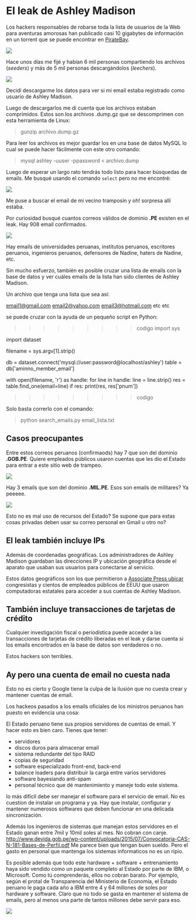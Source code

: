 # El leak de Ashley Madison
Los hackers responsables de robarse toda la lista de usuarios de la Web para
aventuras amorosas han publicado casi 10 gigabytes de información en un
torrent que se puede encontrar en [PirateBay](https://thepiratebay.mn/torrent/12237184/The_Complete_Ashley_Madison_Dump_from_the_Impact_Team).

![](images/2015-08-25_tpb1.png)

Hace unos días me fijé y habían 6 mil personas compartiendo los archivos
(*seeders*) y más de 5 mil personas descargándolos (*leechers*).

![](images/2015-08-22_ashley_maddison_01.png)

Decidí descargarme los datos para ver si mi email estaba registrado como
usuario de Ashley Madison.

Luego de descargarlos me di cuenta que los archivos estaban comprimidos. Estos
son los archivos .dump.gz que se descomprimen con esta herramienta de Linux:

> gunzip archivo.dump.gz

Para leer los archivos es mejor guardar los en una base de datos MySQL lo cual
se puede hacer fácilmente con este otro comando:

> mysql ashley -uuser -ppassword < archivo.dump

Luego de esperar un largo rato tendrás todo listo para hacer búsquedas de
emails. Me busqué usando el comando ``select`` pero no me encontré:

![](images/2015-08-22_ashley_maddison_02.png)

Me puse a buscar el email de mi vecino tramposín y oh! sorpresa allí estaba.

Por curiosidad busqué cuantos correos válidos de dominio **.PE** existen en el
leak. Hay 908 email confirmados.

![](images/2015-08-22_ashley_maddison_03.png)

Hay emails de universidades peruanas, institutos peruanos, escritores peruanos,
    ingenieros peruanos, defensores de Nadine, haters de Nadine, etc.


Sin mucho esfuerzo, también es posible cruzar una lista de emails con la base
de datos y ver cuáles emails de la lista han sido clientes de Ashley Madison.

Un archivo que tenga una lista que sea así:

email1@gmail.com
email2@yahoo.com
email3@hotmail.com
etc
etc

se puede cruzar con la ayuda de un pequeño script en Python:

>>>>>>>>> codigo
import sys

import dataset


filename = sys.argv[1].strip()

db = dataset.connect('mysql://user:password@localhost/ashley')
table = db['aminno_member_email']

with open(filename, 'r') as handle:
    for line in handle:
        line = line.strip()
        res = table.find_one(email=line)
        if res:
            print(res, res['pnum'])


>>>>>>>>> codigo

Solo basta correrlo con el comando:

> python search_emails.py email_lista.txt

## Casos preocupantes
Entre estos correos peruanos (confirmaods) 
hay 7 que son del dominio **.GOB.PE**. Quiere empleados públicos usaron cuentas
que les dio el Estado para entrar a este sitio web de trampeo.

![](images/2015-08-22_ashley_maddison_04.png)

Hay 3 emails que son del dominio **.MIL.PE**. Esos son emails de militares?
Ya peeeee.

![](images/2015-08-22_ashley_maddison_05.png)

Esto no es mal uso de recursos del Estado? Se supone que para estas cosas
privadas deben usar su correo personal en Gmail u otro no?

## El leak también incluye IPs
Además de coordenadas geográficas. Los administradores de Ashley Madison
guardaban las direcciones IP y ubicación geográfica desde el aparato que usaban
sus usuarios para conectarse al servicio.

Estos datos geográficos son los que permitieron a [Associate Press ubicar](http://bigstory.ap.org/article/065953e72e9649e0bc6efb69b06295ed/evidence-infidelities-spreads-online-wake-hack) 
congresistas y cientos de empleados públicos de EEUU que usaron computadoras
estatales para acceder a sus cuentas de Ashley Madison.

## También incluye transacciones de tarjetas de crédito
Cualquier investigación fiscal o periodística puede acceder a las transacciones
de tarjetas de crédito liberadas en el leak y darse cuenta si los emails
encontrados en la base de datos son verdaderos o no.

Estos hackers son terribles.

## Ay pero una cuenta de email no cuesta nada
Esto no es cierto y Google tiene la culpa de la ilusión que no cuesta crear y
mantener cuentas de email.

Los hackeos pasados a los emails oficiales de los ministros peruanos han puesto en
evidencia una cosa:

El Estado peruano tiene sus propios servidores de cuentas de email. Y hacer
esto es bien caro. Tienes que tener:

* servidores
* discos duros para almacenar email
* sistema redundante del tipo RAID
* copias de seguridad
* software especializado front-end, back-end
* balance loaders para distribuir la carga entre varios servidores
* software bayesiando anti-spam
* personal técnico que dé mantenimiento y maneje todo este sistema.

lo más dificil debe ser manejar el software para el servicio de email. No es
cuestion de instalar un programa y ya. Hay que instalar, configurar y mantener
numerosos softwares que deben funcionar en una delicada sincronización.

Además los ingenieros de sistemas que manejan estos servidores en el Estado
ganan entre 7mil y 10mil soles al mes. No cobran con canje.
http://www.devida.gob.pe/wp-content/uploads/2015/07/Convocatoria-CAS-N-181-Bases-de-Perfil.pdf
Me parece bien que tengan buen sueldo. Pero el gasto en personal que mantenga
los sistemas informaticos no es un ripio.

Es posible además que todo este hardware + software + entrenamiento haya sido
vendido como un paquete completo al Estado por parte de IBM, o Microsoft.
Como tú comprenderás, ellos no cobran barato. Por ejemplo, según el protal de
Transparencia del Ministerio de Economía, el Estado peruano le paga cada año a
IBM entre 4 y 64 millones de soles por hardware y software. Claro que no todo
se gasta en mantener el sistema de emails, pero al menos una parte de tantos
millones debe servir para eso.

![](images/2015-08-20_ibm.png)



